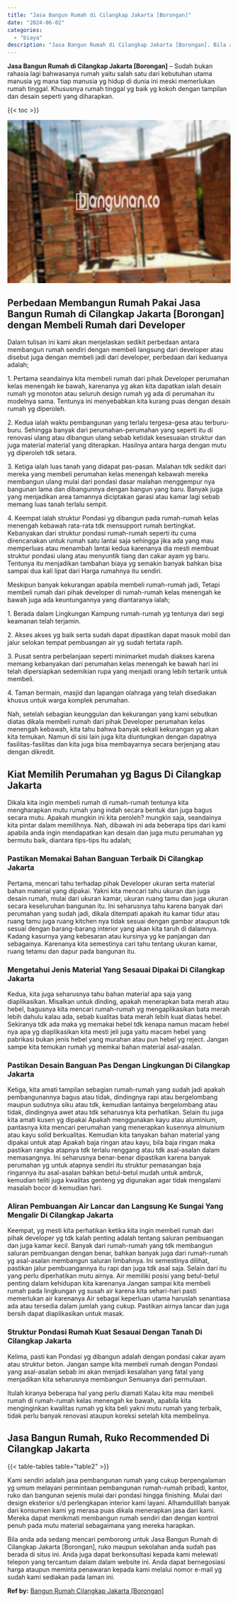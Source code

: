 ```yaml
---
title: "Jasa Bangun Rumah di Cilangkap Jakarta [Borongan]"
date: "2024-06-02"
categories: 
  - "biaya"
description: "Jasa Bangun Rumah di Cilangkap Jakarta [Borongan]. Bila anda ada sedang mencari pemborong untuk Jasa Bangun Rumah di Cilangkap Jakarta [Borongan], ruko mau..."
---
```


**Jasa Bangun Rumah di Cilangkap Jakarta \[Borongan\]** – Sudah bukan rahasia lagi bahwasanya rumah yaitu salah satu dari kebutuhan utama manusia yg mana tiap manusia yg hidup di dunia ini meski memerlukan rumah tinggal. Khususnya rumah tinggal yg baik yg kokoh dengan tampilan dan desain seperti yang diharapkan.

{{< toc >}}

![Jasa Bangun Rumah di Cilangkap Jakarta [Borongan]](/images/borong-bangunan-29.png)

## Perbedaan Membangun Rumah Pakai Jasa Bangun Rumah di Cilangkap Jakarta \[Borongan\] dengan Membeli Rumah dari Developer

Dalam tulisan ini kami akan menjelaskan sedikit perbedaan antara membangun rumah sendiri dengan membeli langsung dari developer atau disebut juga dengan membeli jadi dari developer, perbedaan dari keduanya adalah;

1\. Pertama seandainya kita membeli rumah dari pihak Developer perumahan kelas menengah ke bawah, karenanya yg akan kita dapatkan ialah desain rumah yg monoton atau seluruh design rumah yg ada di perumahan itu modelnya sama. Tentunya ini menyebabkan kita kurang puas dengan desain rumah yg diperoleh.

2\. Kedua ialah waktu pembangunan yang terlalu tergesa-gesa atau terburu-buru. Sehingga banyak dari perumahan-perumahan yang seperti itu di renovasi ulang atau dibangun ulang sebab ketidak kesesuaian struktur dan juga material material yang diterapkan. Hasilnya antara harga dengan mutu yg diperoleh tdk setara.

3\. Ketiga ialah luas tanah yang didapat pas-pasan. Malahan tdk sedikit dari mereka yang membeli perumahan kelas menengah kebawah mereka membangun ulang mulai dari pondasi dasar malahan menggempur nya bangunan lama dan dibangunnya dengan bangun yang baru. Banyak juga yang menjadikan area tamannya diciptakan garasi atau kamar lagi sebab memang luas tanah terlalu sempit.

4\. Keempat ialah struktur Pondasi yg dibangun pada rumah-rumah kelas menengah kebawah rata-rata tdk mensupport rumah bertingkat. Kebanyakan dari struktur pondasi rumah-rumah seperti itu cuma direncanakan untuk rumah satu lantai saja sehingga jika ada yang mau memperluas atau menambah lantai kedua karenanya dia mesti membuat struktur pondasi ulang atau menyuntik tiang dan cakar ayam yg baru. Tentunya itu menjadikan tambahan biaya yg semakin banyak bahkan bisa sampai dua kali lipat dari Harga rumahnya itu sendiri.

Meskipun banyak kekurangan apabila membeli rumah-rumah jadi, Tetapi membeli rumah dari pihak developer di rumah-rumah kelas menengah ke bawah juga ada keuntungannya yang diantaranya ialah;

1\. Berada dalam Lingkungan Kampung rumah-rumah yg tentunya dari segi keamanan telah terjamin.

2\. Akses akses yg baik serta sudah dapat dipastikan dapat masuk mobil dan jalur selokan tempat pembuangan air yg sudah tertata rapih.

3\. Pusat sentra perbelanjaan seperti minimarket mudah diakses karena memang kebanyakan dari perumahan kelas menengah ke bawah hari ini telah dipersiapkan sedemikian rupa yang menjadi orang lebih tertarik untuk membeli.

4\. Taman bermain, masjid dan lapangan olahraga yang telah disediakan khusus untuk warga komplek perumahan.

Nah, setelah sebagian keunggulan dan kekurangan yang kami sebutkan diatas dikala membeli rumah dari pihak Developer perumahan kelas menengah kebawah, kita tahu bahwa banyak sekali kekurangan yg akan kita temukan. Namun di sisi lain juga kita diuntungkan dengan dapatnya fasilitas-fasilitas dan kita juga bisa membayarnya secara berjenjang atau dengan dikredit.

## Kiat Memilih Perumahan yg Bagus Di Cilangkap Jakarta

Dikala kita ingin membeli rumah di rumah-rumah tentunya kita mengharapkan mutu rumah yang indah secara bentuk dan juga bagus secara mutu. Apakah mungkin ini kita peroleh? mungkin saja, seandainya kita pintar dalam memilihnya. Nah, dibawah ini ada beberapa tips dari kami apabila anda ingin mendapatkan kan desain dan juga mutu perumahan yg bermutu baik, diantara tips-tips Itu adalah;

### Pastikan Memakai Bahan Banguan Terbaik Di Cilangkap Jakarta

Pertama, mencari tahu terhadap pihak Developer ukuran serta material bahan material yang dipakai. Yakni kita mencari tahu ukuran dan juga desain rumah, mulai dari ukuran kamar, ukuran ruang tamu dan juga ukuran secara keseluruhan bangunan itu. Ini seharusnya tahu karena banyak dari perumahan yang sudah jadi, dikala ditempati apakah itu kamar tidur atau ruang tamu juga ruang kitchen nya tidak sesuai dengan gambar ataupun tdk sesuai dengan barang-barang interior yang akan kita taruh di dalamnya. Kadang kasurnya yang kebesaran atau kursinya yg ke panjangan dan sebagainya. Karenanya kita semestinya cari tahu tentang ukuran kamar, ruang tetamu dan dapur pada bangunan itu.

### Mengetahui Jenis Material Yang Sesauai Dipakai Di Cilangkap Jakarta

Kedua, kita juga seharusnya tahu bahan material apa saja yang diaplikasikan. Misalkan untuk dinding, apakah menerapkan bata merah atau hebel, bagusnya kita mencari rumah-rumah yg mengaplikasikan bata merah lebih dahulu kalau ada, sebab kualitas bata merah lebih kuat diatas hebel. Sekiranya tdk ada maka yg memakai hebel tdk kenapa namun macam hebel nya apa yg diaplikasikan kita mesti jeli juga yaitu macam hebel yang pabrikasi bukan jenis hebel yang murahan atau pun hebel yg reject. Jangan sampe kita temukan rumah yg memkai bahan material asal-asalan.

### Pastikan Desain Banguan Pas Dengan Lingkungan Di Cilangkap Jakarta

Ketiga, kita amati tampilan sebagian rumah-rumah yang sudah jadi apakah pembangunannya bagus atau tidak, dindingnya rapi atau bergelombang maupun sudutnya siku atau tdk, kemudian lantainya bergelombang atau tidak, dindingnya awet atau tdk seharusnya kita perhatikan. Selain itu juga kita amati kusen yg dipakai Apakah menggunakan kayu atau aluminium, pantasnya kita mencari perumahan yang menerapkan kusennya almunium atau kayu solid berkualitas. Kemudian kita tanyakan bahan material yang dipakai untuk atap Apakah baja ringan atau kayu, bila baja ringan maka pastikan rangka atapnya tdk terlalu renggang atau tdk asal-asalan dalam memasangnya. Ini seharusnya benar-benar dipastikan karena banyak perumahan yg untuk atapnya sendiri itu struktur pemasangan baja ringannya itu asal-asalan bahkan betul-betul mudah untuk ambruk, kemudian teliti juga kwalitas genteng yg digunakan agar tidak mengalami masalah bocor di kemudian hari.

### Aliran Pembuangan Air Lancar dan Langsung Ke Sungai Yang Mengalir Di Cilangkap Jakarta

Keempat, yg mesti kita perhatikan ketika kita ingin membeli rumah dari pihak developer yg tdk kalah penting adalah tentang saluran pembuangan dan juga kamar kecil. Banyak dari rumah-rumah yang tdk membangun saluran pembuangan dengan benar, bahkan banyak juga dari rumah-rumah yg asal-asalan membangun saluran limbahnya. Ini semestinya dilihat, pastikan jalur pembuangannya itu rapi dan juga tdk asal saja. Selain dari itu yang perlu diperhatikan mutu airnya. Air memiliki posisi yang betul-betul penting dalam kehidupan kita karenanya Jangan sampai kita membeli rumah pada lingkungan yg susah air karena kita sehari-hari pasti memerlukan air karenanya Air sebagai keperluan utama haruslah senantiasa ada atau tersedia dalam jumlah yang cukup. Pastikan airnya lancar dan juga bersih dapat diaplikasikan untuk masak.

### Struktur Pondasi Rumah Kuat Sesauai Dengan Tanah Di Cilangkap Jakarta

Kelima, pasti kan Pondasi yg dibangun adalah dengan pondasi cakar ayam atau struktur beton. Jangan sampe kita membeli rumah dengan Pondasi yang asal-asalan sebab ini akan menjadi kesalahan yang fatal yang menjadikan kita seharusnya membangun Semuanya dari permulaan.

Itulah kiranya beberapa hal yang perlu diamati Kalau kita mau membeli rumah di rumah-rumah kelas menengah ke bawah, apabila kita menginginkan kwalitas rumah yg kita beli yakni mutu rumah yang terbaik, tidak perlu banyak renovasi ataupun koreksi setelah kita membelinya.

## Jasa Bangun Rumah, Ruko Recommended Di Cilangkap Jakarta

{{< table-tables table="table2" >}}

Kami sendiri adalah jasa pembangunan rumah yang cukup berpengalaman yg umum melayani permintaan pembangunan rumah-rumah pribadi, kantor, ruko dan bangunan sejenis mulai dari pondasi hingga finishing. Mulai dari design eksterior s/d perlengkapan interior kami layani. Alhamdulillah banyak dari konsumen kami yg merasa puas dikala menerapkan jasa dari kami. Mereka dapat menikmati membangun rumah sendiri dan dengan kontrol penuh pada mutu material sebagaimana yang mereka harapkan.

Bila anda ada sedang mencari pemborong untuk Jasa Bangun Rumah di Cilangkap Jakarta \[Borongan\], ruko maupun sekolahan anda sudah pas berada di situs ini. Anda juga dapat berkonsultasi kepada kami melewati telepon yang tercantum dalam dalam website ini. Anda dapat bernegosiasi harga ataupun meminta penawaran kepada kami melalui nomor e-mail yg sudah kami sediakan pada laman ini.

**Ref by:** [Bangun Rumah Cilangkap Jakarta [Borongan]](https://id.wikipedia.org/wiki/Bangun)
